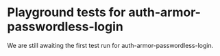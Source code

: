 # Playground tests for auth-armor-passwordless-login
We are still awaiting the first test run for auth-armor-passwordless-login.

